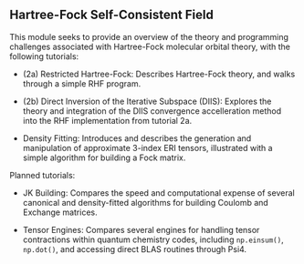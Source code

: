 ## Hartree-Fock Self-Consistent Field

This module seeks to provide an overview of the theory and programming challenges associated with Hartree-Fock molecular orbital theory, with the following tutorials:

- (2a) Restricted Hartree-Fock: Describes Hartree-Fock theory, and walks through a simple RHF program.

- (2b) Direct Inversion of the Iterative Subspace (DIIS): Explores the theory and integration of the DIIS convergence accelleration method into the RHF implementation from tutorial 2a.  

- Density Fitting: Introduces and describes the generation and manipulation of approximate 3-index ERI tensors, illustrated with a simple algorithm for building a Fock matrix.


Planned tutorials:
- JK Building: Compares the speed and computational expense of several canonical and density-fitted algorithms for building Coulomb and Exchange matrices.

- Tensor Engines: Compares several engines for handling tensor contractions within quantum chemistry codes, including `np.einsum()`, `np.dot()`, and accessing direct BLAS routines through Psi4.
